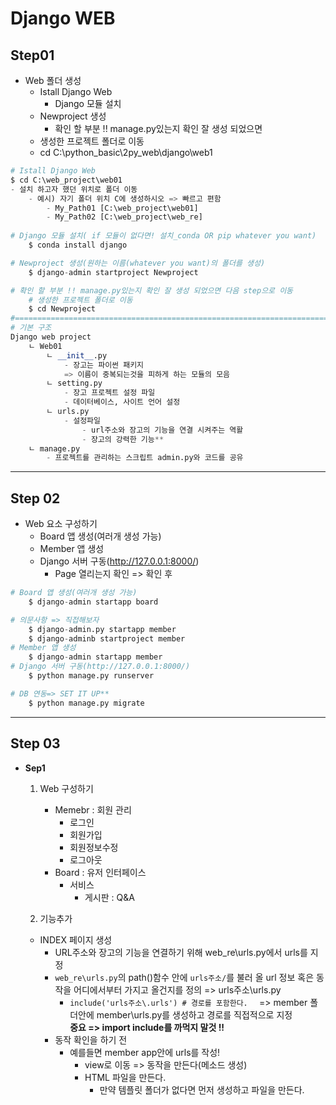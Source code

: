 # Django WEB 


## Step01     
- Web 폴더 생성     
    - Istall Django Web     
        - Django 모듈 설치    
    - Newproject 생성     
        - 확인 할 부분 !! manage.py있는지 확인 잘 생성 되었으면    
    - 생성한 프로젝트 폴더로 이동      
    - cd C:\python_basic\2py_web\django\web1

``` py 
# Istall Django Web
$ cd C:\web_project\web01
- 설치 하고자 했던 위치로 폴더 이동     
    - 예시) 자기 폴더 위치 C에 생성하시오 => 빠르고 편함     
        - My_Path01 [C:\web_project\web01]     
        - My_Path02 [C:\web_project\web_re]     
 
# Django 모듈 설치( if 모듈이 없다면! 설치_conda OR pip whatever you want)
    $ conda install django     

# Newproject 생성(원하는 이름(whatever you want)의 폴더를 생성)
    $ django-admin startproject Newproject   

# 확인 할 부분 !! manage.py있는지 확인 잘 생성 되었으면 다음 step으로 이동 
    # 생성한 프로젝트 폴더로 이동
    $ cd Newproject 
#========================================================================
# 기본 구조
Django web project
    ㄴ Web01
        ㄴ __init__.py 
            - 장고는 파이썬 패키지 
            => 이름이 중복되는것을 피하게 하는 모듈의 모음 
        ㄴ setting.py 
            - 장고 프로젝트 설정 파일 
            - 데이터베이스, 사이트 언어 설정 
        ㄴ urls.py
            - 설정파일 
                - url주소와 장고의 기능을 연결 시켜주는 역활 
                - 장고의 강력한 기능**
    ㄴ manage.py
        - 프로젝트를 관리하는 스크립트 admin.py와 코드를 공유 
```

---

## Step 02 
- Web 요소 구성하기     
    - Board 앱 생성(여러개 생성 가능)    
    - Member 앱 생성     
    - Django 서버 구동(http://127.0.0.1:8000/)    
        - Page 열리는지 확인 => 확인 후       

```py    
# Board 앱 생성(여러개 생성 가능)
    $ django-admin startapp board

# 의문사항 => 직접해보자 
    $ django-admin.py startapp member
    $ django-adminb startproject member
# Member 앱 생성
    $ django-admin startapp member 
# Django 서버 구동(http://127.0.0.1:8000/)
    $ python manage.py runserver 

# DB 연동=> SET IT UP**
    $ python manage.py migrate
```
---
## Step 03 
- **Sep1**           
    1.  Web 구성하기           
        - Memebr : 회원 관리      
            - 로그인       
            - 회원가입     
            - 회원정보수정     
            - 로그아웃
        - Board  : 유저 인터페이스      
            - 서비스    
                - 게시판 : Q&A       

    2. 기능추가
    - INDEX 페이지 생성
        - URL주소와 장고의 기능을 연결하기 위해  web_re\urls.py에서 urls를 지정
        - ```web_re\urls.py```의 path()함수 안에 ```urls주소/```를 불러 올 url 정보 혹은 동작을 어디에서부터 가지고 올건지를 정의  => urls주소\urls.py    
            - ```include('urls주소\.urls') # 경로를 포함한다.  ```
            => member 폴더안에 member\urls.py를 생성하고 경로를 직접적으로 지정         
            **중요 => import include를 까먹지 말것 !!**       
        - 동작 확인을 하기 전     
            - 예를들면 member app안에 urls를 작성!       
                - view로 이동 => 동작을 만든다(메소드 생성)  
                - HTML 파일을 만든다.        
                    - 만약 템플릿 폴더가 없다면 먼저 생성하고 파일을 만든다.       
           